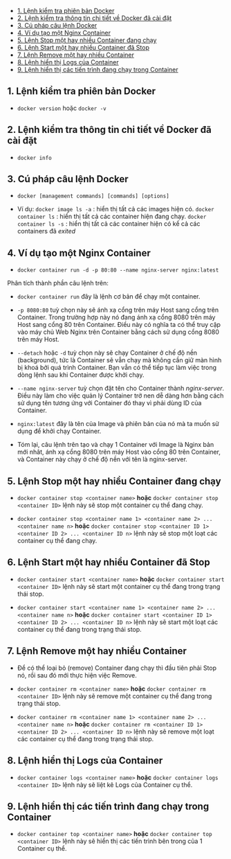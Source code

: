 
<!-- @import "[TOC]" {cmd="toc" depthFrom=1 depthTo=6 orderedList=false} -->

<!-- code_chunk_output -->

- [1. Lệnh kiểm tra phiên bản Docker](#1-lệnh-kiểm-tra-phiên-bản-docker)
- [2. Lệnh kiểm tra thông tin chi tiết về Docker đã cài đặt](#2-lệnh-kiểm-tra-thông-tin-chi-tiết-về-docker-đã-cài-đặt)
- [3. Cú pháp câu lệnh Docker](#3-cú-pháp-câu-lệnh-docker)
- [4. Ví dụ tạo một Nginx Container](#4-ví-dụ-tạo-một-nginx-container)
- [5. Lệnh Stop một hay nhiều Container đang chạy](#5-lệnh-stop-một-hay-nhiều-container-đang-chạy)
- [6. Lệnh Start một hay nhiều Container đã Stop](#6-lệnh-start-một-hay-nhiều-container-đã-stop)
- [7. Lệnh Remove một hay nhiều Container](#7-lệnh-remove-một-hay-nhiều-container)
- [8. Lệnh hiển thị Logs của Container](#8-lệnh-hiển-thị-logs-của-container)
- [9. Lệnh hiển thị các tiến trình đang chạy trong Container](#9-lệnh-hiển-thị-các-tiến-trình-đang-chạy-trong-container)

<!-- /code_chunk_output -->


## 1. Lệnh kiểm tra phiên bản Docker
- `docker version` hoặc `docker -v`

## 2. Lệnh kiểm tra thông tin chi tiết về Docker đã cài đặt
- `docker info`

## 3. Cú pháp câu lệnh Docker

- `docker [management commands] [commands] [options]`
>
- Ví dụ:
`docker image ls -a` : hiển thị tất cả các images hiện có.
`docker container ls` : hiển thị tất cả các container hiện đang chạy.
`docker container ls -s` : hiển thị tất cả các container hiện có kể cả các containers đã *exited*

## 4. Ví dụ tạo một Nginx Container
- `docker container run -d -p 80:80 --name nginx-server nginx:latest`
>
Phân tích thành phần câu lệnh trên:
- `docker container run` đây là lệnh cơ bản để chạy một container.
>
- `-p 8080:80` tuỳ chọn này sẽ ánh xạ cổng trên máy Host sang cổng trên Container. Trong trường hợp này nó đang ánh xạ cổng 8080 trên máy Host sang cổng 80 trên Container. Điều này có nghĩa ta có thể truy cập vào máy chủ Web Nginx trên Container bằng cách sử dụng cổng 8080 trên máy Host.
>
- `--detach` hoặc `-d` tuỳ chọn này sẽ chạy Container ở chế độ nền (background), tức là Container sẽ vẫn chạy mà không cần giữ màn hình bị khoá bởi quá trình Container. Bạn vẫn có thể tiếp tục làm việc trong dòng lệnh sau khi Container được khởi chạy.
>
- `--name nginx-server` tuỳ chọn đặt tên cho Container thành *nginx-server*. Điều này làm cho việc quản lý Container trở nen dễ dàng hơn bằng cách sử dụng tên tương ứng với Container đó thay vì phải dùng ID của Container.
>
- `nginx:latest` đây là tên của Image và phiên bản của nó mà ta muốn sử dụng để khởi chạy Container.
>
- Tóm lại, câu lệnh trên tạo và chạy 1 Container với Image là Nginx bản mới nhât, ánh xạ cổng 8080 trên máy Host vào cổng 80 trên Container, và Container này chạy ở chế độ nền với tên là nginx-server.

## 5. Lệnh Stop một hay nhiều Container đang chạy
- `docker container stop <container name>` **hoặc** `docker container stop <container ID>` lệnh này sẽ stop một container cụ thể đang chạy.
>
- `docker container stop <container name 1> <container name 2> ... <container name n>` **hoặc** `docker container stop <container ID 1> <container ID 2> ... <container ID n>` lệnh này sẽ stop một loạt các container cụ thể đang chạy.

## 6. Lệnh Start một hay nhiều Container đã Stop
- `docker container start <container name>` **hoặc** `docker container start <container ID>` lệnh này sẽ start một container cụ thể đang trong trạng thái stop.
>
- `docker container start <container name 1> <container name 2> ... <container name n>` **hoặc** `docker container start <container ID 1> <container ID 2> ... <container ID n>` lệnh này sẽ start một loạt các container cụ thể đang trong trạng thái stop.

## 7. Lệnh Remove một hay nhiều Container
- Để có thể loại bỏ (remove) Container đang chạy thì đầu tiên phải Stop nó, rồi sau đó mới thực hiện việc Remove.
>
- `docker container rm <container name>` **hoặc** `docker container rm <container ID>` lệnh này sẽ remove một container cụ thể đang trong trạng thái stop.
>
- `docker container rm <container name 1> <container name 2> ... <container name n>` **hoặc** `docker container rm <container ID 1> <container ID 2> ... <container ID n>` lệnh này sẽ remove một loạt các container cụ thể đang trong trạng thái stop.

## 8. Lệnh hiển thị Logs của Container
- `docker container logs <container name>` **hoặc** `docker container logs <container ID>` lệnh này sẽ liệt kê Logs của Container cụ thể.

## 9. Lệnh hiển thị các tiến trình đang chạy trong Container
- `docker container top <container name>` **hoặc** `docker container top <container ID>` lệnh này sẽ hiển thị các tiến trình bên trong của 1 Container cụ thể.



